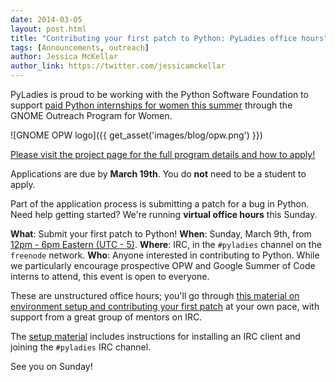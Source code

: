 ```yaml
---
date: 2014-03-05
layout: post.html
title: "Contributing your first patch to Python: PyLadies office hours"
tags: [Announcements, outreach]
author: Jessica McKellar
author_link: https://twitter.com/jessicamckellar
---
```


PyLadies is proud to be working with the Python Software Foundation to support [paid Python internships for women this summer][pyfound] through the GNOME Outreach Program for Women.

![GNOME OPW logo]({{ get_asset('images/blog/opw.png') }})

[Please visit the project page for the full program details and how to apply!][apply]

Applications are due by __March 19th__. You do __not__ need to be a student to apply.

Part of the application process is submitting a patch for a bug in Python. Need help getting started? We're running __virtual office hours__ this Sunday.

**What**: Submit your first patch to Python!
**When**: Sunday, March 9th, from [12pm - 6pm Eastern (UTC - 5)][time].
**Where**: IRC, in the `#pyladies` channel on the `freenode` network.
**Who**: Anyone interested in contributing to Python. While we particularly encourage prospective OPW and Google Summer of Code interns to attend, this event is open to everyone.

These are unstructured office hours; you'll go through [this material on environment setup and contributing your first patch][docs] at your own pace, with support from a great group of mentors on IRC.

The [setup material][docs] includes instructions for installing an IRC client and joining the `#pyladies` IRC channel.

See you on Sunday!

[pyfound]: http://pyfound.blogspot.com/2014/03/pyladies-announcing-paid-summer.html
[apply]: https://wiki.python.org/moin/OPW/2014
[time]: http://www.timeanddate.com/worldclock/fixedtime.html?msg=PyLadies+office+hours&iso=20140309T12&p1=43&ah=6
[docs]: https://openhatch.org/wiki/Contributing_to_Python
